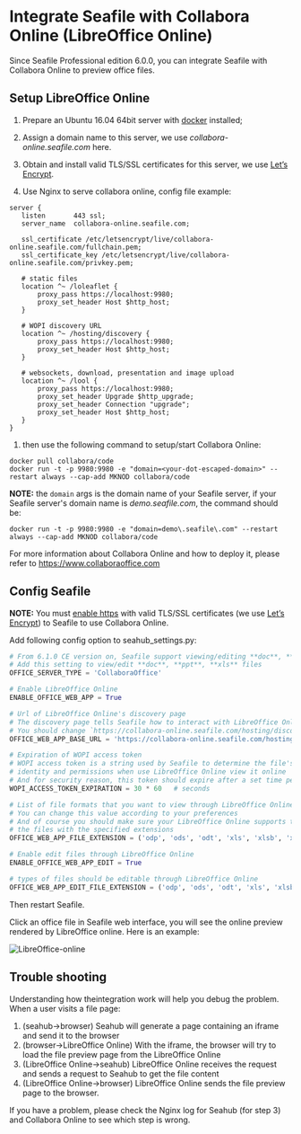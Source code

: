 # Integrate Seafile with Collabora Online (LibreOffice Online)

Since Seafile Professional edition 6.0.0, you can integrate Seafile with Collabora Online to preview office files.

## Setup LibreOffice Online

1. Prepare an Ubuntu 16.04 64bit server with [docker](http://www.docker.com/) installed;

1. Assign a domain name to this server, we use *collabora-online.seafile.com* here.

1. Obtain and install valid TLS/SSL certificates for this server, we use [Let’s Encrypt](https://letsencrypt.org/).

1. Use Nginx to serve collabora online, config file example:

 ```
server {
    listen       443 ssl;
    server_name  collabora-online.seafile.com;

    ssl_certificate /etc/letsencrypt/live/collabora-online.seafile.com/fullchain.pem;
    ssl_certificate_key /etc/letsencrypt/live/collabora-online.seafile.com/privkey.pem;

    # static files
    location ^~ /loleaflet {
        proxy_pass https://localhost:9980;
        proxy_set_header Host $http_host;
    }

    # WOPI discovery URL
    location ^~ /hosting/discovery {
        proxy_pass https://localhost:9980;
        proxy_set_header Host $http_host;
    }

    # websockets, download, presentation and image upload
    location ^~ /lool {
        proxy_pass https://localhost:9980;
        proxy_set_header Upgrade $http_upgrade;
        proxy_set_header Connection "upgrade";
        proxy_set_header Host $http_host;
    }
}
```

1. then use the following command to setup/start Collabora Online:

 ```
docker pull collabora/code
docker run -t -p 9980:9980 -e "domain=<your-dot-escaped-domain>" --restart always --cap-add MKNOD collabora/code
```

 **NOTE:** the `domain` args is the domain name of your Seafile server, if your
Seafile server's domain name is *demo.seafile.com*, the command should be:

 ```
docker run -t -p 9980:9980 -e "domain=demo\.seafile\.com" --restart always --cap-add MKNOD collabora/code
```

For more information about Collabora Online and how to deploy it, please refer to https://www.collaboraoffice.com

## Config Seafile

**NOTE:** You must [enable https](../deploy/https_with_nginx.md) with valid TLS/SSL certificates (we use [Let’s Encrypt](https://letsencrypt.org/)) to Seafile to use Collabora Online.

Add following config option to seahub_settings.py:

``` python
# From 6.1.0 CE version on, Seafile support viewing/editing **doc**, **ppt**, **xls** files via LibreOffice
# Add this setting to view/edit **doc**, **ppt**, **xls** files
OFFICE_SERVER_TYPE = 'CollaboraOffice'

# Enable LibreOffice Online
ENABLE_OFFICE_WEB_APP = True

# Url of LibreOffice Online's discovery page
# The discovery page tells Seafile how to interact with LibreOffice Online when view file online
# You should change `https://collabora-online.seafile.com/hosting/discovery` to your actual LibreOffice Online server address
OFFICE_WEB_APP_BASE_URL = 'https://collabora-online.seafile.com/hosting/discovery'

# Expiration of WOPI access token
# WOPI access token is a string used by Seafile to determine the file's
# identity and permissions when use LibreOffice Online view it online
# And for security reason, this token should expire after a set time period
WOPI_ACCESS_TOKEN_EXPIRATION = 30 * 60   # seconds

# List of file formats that you want to view through LibreOffice Online
# You can change this value according to your preferences
# And of course you should make sure your LibreOffice Online supports to preview
# the files with the specified extensions
OFFICE_WEB_APP_FILE_EXTENSION = ('odp', 'ods', 'odt', 'xls', 'xlsb', 'xlsm', 'xlsx','ppsx', 'ppt', 'pptm', 'pptx', 'doc', 'docm', 'docx')

# Enable edit files through LibreOffice Online
ENABLE_OFFICE_WEB_APP_EDIT = True

# types of files should be editable through LibreOffice Online
OFFICE_WEB_APP_EDIT_FILE_EXTENSION = ('odp', 'ods', 'odt', 'xls', 'xlsb', 'xlsm', 'xlsx','ppsx', 'ppt', 'pptm', 'pptx', 'doc', 'docm', 'docx')
```

Then restart Seafile.

Click an office file in Seafile web interface, you will see the online preview rendered by LibreOffice online. Here is an example:

![LibreOffice-online](../images/libreoffice-online.png)

## Trouble shooting

Understanding how theintegration work will help you debug the problem. When a user visits a file page:

1. (seahub->browser) Seahub will generate a page containing an iframe and send it to the browser
2. (browser->LibreOffice Online) With the iframe, the browser will try to load the file preview page from the LibreOffice Online
3. (LibreOffice Online->seahub) LibreOffice Online receives the request and sends a request to Seahub to get the file content
4. (LibreOffice Online->browser) LibreOffice Online sends the file preview page to the browser.

If you have a problem, please check the Nginx log for Seahub (for step 3) and Collabora Online to see which step is wrong.
